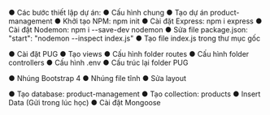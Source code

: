● Các bước thiết lập dự án:
  ● Cấu hình chung
      ● Tạo dự án product-management
      ● Khởi tạo NPM: npm init
      ● Cài đặt Express: npm i express
      ● Cài đặt Nodemon: npm i --save-dev nodemon
      ● Sửa file package.json: "start": "nodemon --inspect index.js"
      ● Tạo file index.js trong thư mục gốc

● Cài đặt PUG
● Tạo views
● Cấu hình folder routes
● Cấu hình folder controllers
● Cấu hình .env
● Cấu trúc lại folder PUG

● Nhúng Bootstrap 4
● Nhúng file tĩnh
● Sửa layout

● Tạo database: product-management
● Tạo collection: products
● Insert Data (Gửi trong lúc học)
● Cài đặt Mongoose
